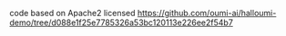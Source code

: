 code based on Apache2 licensed https://github.com/oumi-ai/halloumi-demo/tree/d088e1f25e7785326a53bc120113e226ee2f54b7
